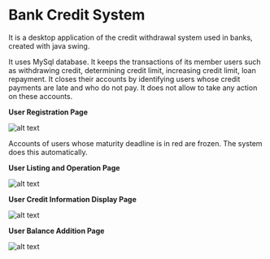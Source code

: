 # Bank Credit System

It is a desktop application of the credit withdrawal system used in banks, created with java swing.

It uses MySql database. It keeps the transactions of its member users such as withdrawing credit, determining credit limit, increasing credit limit, loan repayment. It closes their accounts by identifying users whose credit payments are late and who do not pay. It does not allow to take any action on these accounts.


**User Registration Page**

![alt text](https://user-images.githubusercontent.com/79963893/174502162-5b8738e1-b56a-4db4-858f-b28b4b712d2f.png)

Accounts of users whose maturity deadline is in red are frozen. The system does this automatically.

**User Listing and Operation Page**

![alt text](https://user-images.githubusercontent.com/79963893/174502198-54000545-8a70-46d6-9226-5e46ee3b710c.png)

**User Credit Information Display Page**

![alt text](https://user-images.githubusercontent.com/79963893/174502204-8b5df697-013a-425a-b7e5-013eccf682e9.png)

**User Balance Addition Page**

![alt text](https://user-images.githubusercontent.com/79963893/174502212-376d203a-451b-441c-94cf-30d2f6013cef.png)

